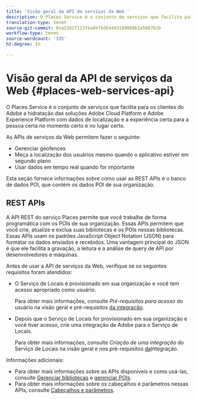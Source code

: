 ```yaml
---
title: 'Visão geral da API de serviços da Web '
description: O Places Service é o conjunto de serviços que facilita para os clientes do Adobe a hidratação das soluções Adobe Experience Cloud e Adobe Experience Platform com dados de localização e a experiência certa para a pessoa certa no momento certo e no lugar certo.
translation-type: tm+mt
source-git-commit: 0ca2162f113fba6bfbd54443109068b1a506762b
workflow-type: tm+mt
source-wordcount: '335'
ht-degree: 1%

---
```



# Visão geral da API de serviços da Web {#places-web-services-api}

O Places Service é o conjunto de serviços que facilita para os clientes do Adobe a hidratação das soluções Adobe Cloud Platform e Adobe Experience Platform com dados de localização e a experiência certa para a pessoa certa no momento certo e no lugar certo.

As APIs de serviços da Web permitem fazer o seguinte:

* Gerenciar geofences
* Meça a localização dos usuários mesmo quando o aplicativo estiver em segundo plano
* Usar dados em tempo real quando for importante

Esta seção fornece informações sobre como usar as REST APIs e o banco de dados POI, que contém os dados POI de sua organização.

## REST APIs

A API REST do serviço Places permite que você trabalhe de forma programática com os POIs de sua organização. Essas APIs permitem que você crie, atualize e exclua suas bibliotecas e os POIs nessas bibliotecas. Essas APIs usam os padrões JavaScript Object Notation (JSON) para formatar os dados enviados e recebidos. Uma vantagem principal do JSON é que ele facilita a gravação, a leitura e a análise de query de API por desenvolvedores e máquinas.

Antes de usar a API de serviços da Web, verifique se os seguintes requisitos foram atendidos:

* O Serviço de Locais é provisionado em sua organização e você tem acesso apropriado como usuário.

   Para obter mais informações, consulte *Pré-requisitos para acesso* do usuário na visão geral e pré-requisitos [da integração](/help/web-service-api/adobe-i-o-integration.md).

* Depois que o Serviço de Locais for provisionado em sua organização e você tiver acesso, crie uma integração de Adobe para o Serviço de Locais.

   Para obter mais informações, consulte *Criação de uma integração* do Serviço de Locais na visão geral e nos pré-requisitos [da](/help/web-service-api/adobe-i-o-integration.md)Integração.

Informações adicionais:

* Para obter mais informações sobre as APIs disponíveis e como usá-las, consulte [Gerenciar bibliotecas](/help/web-service-api/api-usage/manage-libraries/manage-libraries.md) e [gerenciar POIs](/help/web-service-api/api-usage/manage-pois/manage-pois.md).
* Para obter mais informações sobre os cabeçalhos e parâmetros nessas APIs, consulte [Cabeçalhos e parâmetros](/help/web-service-api/api-usage/headers-and-parameters.md).